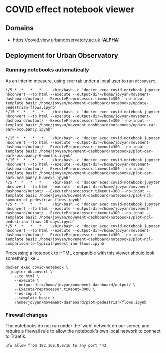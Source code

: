 # COVID effect notebook viewer

## Domains
 - https://covid.view.urbanobservatory.ac.uk [**ALPHA**]

## Deployment for Urban Observatory
 
### Running notebooks automatically

As an interim measure, using `crontab` under a local user to run `nbconvert`.

```
*/5 *  *   *   *     /bin/bash -c 'docker exec covid-notebook jupyter nbconvert --to html --execute --output-dir=/home/jovyan/movement-dashboard/output/ --ExecutePreprocessor.timeout=300 --no-input --template basic /home/jovyan/movement-dashboard/notebooks/update-pedestrian-flows.ipynb'
*/15 *  *   *   *    /bin/bash -c 'docker exec covid-notebook jupyter nbconvert --to html --execute --output-dir=/home/jovyan/movement-dashboard/output/ --ExecutePreprocessor.timeout=300 --no-input --template basic /home/jovyan/movement-dashboard/notebooks/update-car-park-occupancy.ipynb'

*/15 *  *   *   *    /bin/bash -c 'docker exec covid-notebook jupyter nbconvert --to html --execute --output-dir=/home/jovyan/movement-dashboard/output/ --ExecutePreprocessor.timeout=300 --no-input --template basic /home/jovyan/movement-dashboard/notebooks/plot-car-park-occupancy-6-months.ipynb'
*/15 *  *   *   *    /bin/bash -c 'docker exec covid-notebook jupyter nbconvert --to html --execute --output-dir=/home/jovyan/movement-dashboard/output/ --ExecutePreprocessor.timeout=300 --no-input --template basic /home/jovyan/movement-dashboard/notebooks/plot-car-park-occupancy-6-weeks.ipynb'
*/5 *  *   *   *     /bin/bash -c 'docker exec covid-notebook jupyter nbconvert --to html --execute --output-dir=/home/jovyan/movement-dashboard/output/ --ExecutePreprocessor.timeout=300 --no-input --template basic /home/jovyan/movement-dashboard/notebooks/plot-ncl-summary-of-pedestrian-flows.ipynb'
*/5 *  *   *   *     /bin/bash -c 'docker exec covid-notebook jupyter nbconvert --to html --execute --output-dir=/home/jovyan/movement-dashboard/output/ --ExecutePreprocessor.timeout=300 --no-input --template basic /home/jovyan/movement-dashboard/notebooks/plot-ncl-pedestrian-flows-28-days.ipynb'
*/5 *  *   *   *     /bin/bash -c 'docker exec covid-notebook jupyter nbconvert --to html --execute --output-dir=/home/jovyan/movement-dashboard/output/ --ExecutePreprocessor.timeout=300 --no-input --template basic /home/jovyan/movement-dashboard/notebooks/plot-ncl-comparison-to-typical-pedestrian-flows.ipynb'
```

Processing a notebook to HTML compatible with this viewer should look something like...
```
docker exec covid-notebook \
  jupyter nbconvert \
    --to html \
	--execute \
	--output-dir=/home/jovyan/movement-dashboard/output/ \
	--ExecutePreprocessor.timeout=3000 \
	--no-input \
	--template basic \
	/home/jovyan/movement-dashboard/plot-pedestrian-flows.ipynb
```

### Firewall changes

The notebooks do not run under the 'web' network on our server, and require a firewall rule to allow the notebook's own local network to connect to Traefik.

```
ufw allow from 192.168.0.0/16 to any port 443
```
